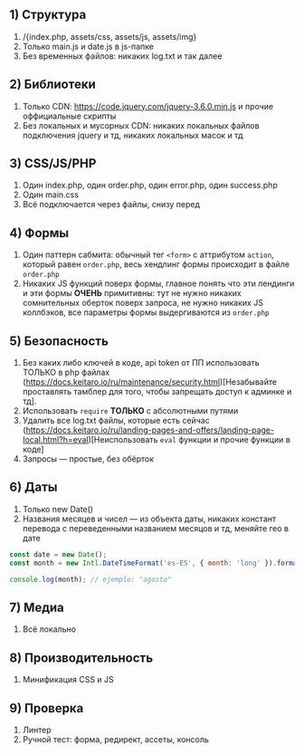 

## 1) Структура
1. 	/{index.php, assets/css, assets/js, assets/img}
2. 	Только main.js и date.js в js-папке
3. 	Без временных файлов: никаких log.txt и так далее

## 2) Библиотеки
1. Только CDN: https://code.jquery.com/jquery-3.6.0.min.js и прочие оффициальные скрипты
2. Без локальных и мусорных CDN: никаких локальных файлов подключения jquery и тд, никаких локальных масок и тд

## 3) CSS/JS/PHP
1. Один index.php, один order.php, один error.php, один success.php
2. Один main.css
3. Всё подключается через файлы, снизу перед </body>

## 4) Формы
1. Один паттерн сабмита: обычный тег `<form>` с аттрибутом `action`, который равен `order.php`, весь хендлинг формы происходит в файле `order.php`
2. Никаких JS функций поверх формы, главное понять что эти лендинги и эти формы **ОЧЕНЬ** примитивны: тут не нужно никаких сомнительных оберток поверх запроса, не нужно никаких JS коллбэков, все параметры формы выдергиваются из `order.php`

## 5) Безопасность
1. Без каких либо ключей в коде, api token от ПП использовать ТОЛЬКО в php файлах (https://docs.keitaro.io/ru/maintenance/security.html)[Незабывайте проставлять тамблер для того, чтобы запрещать доступ к админке и тд].
2. Использовать `require` **ТОЛЬКО** с абсолютными путями
3. Удалить все log.txt файлы, которые есть сейчас (https://docs.keitaro.io/ru/landing-pages-and-offers/landing-page-local.html?h=eval)[Неиспользовать `eval` функции и прочие функции в коде]
4. Запросы — простые, без обёрток

## 6) Даты
1. Только new Date()
2. Названия месяцев и чисел — из объекта даты, никаких констант перевода с переведенными названием месяцов и тд, меняйте гео в дате 
  ```js
  const date = new Date();
  const month = new Intl.DateTimeFormat('es-ES', { month: 'long' }).format(date);
  
  console.log(month); // ejemplo: "agosto"
  ```

## 7) Медиа
1. Всё локально

## 8) Производительность
1. Минификация CSS и JS

## 9) Проверка
1. Линтер
2. Ручной тест: форма, редирект, ассеты, консоль
